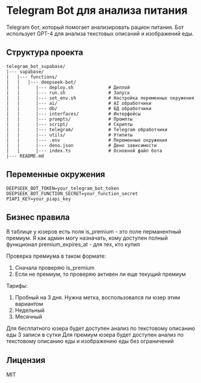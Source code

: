 # Telegram Bot для анализа питания

Telegram бот, который помогает анализировать рацион питания.
Бот использует GPT-4 для анализа текстовых описаний и изображений еды.

## Структура проекта

```structure
telegram_bot_supabase/
|--- supabase/
|   |--- functions/
|   |   |--- deepseek-bot/
|   |      |--- deploy.sh             # Деплой
|   |      |--- run.sh                # Запуск
|   |      |--- set_env.sh            # Настройка переменных окружения
|   |      |--- ai/                   # AI обработчики
|   |      |--- db/                   # БД обработчики
|   |      |--- interfaces/           # Интерфейсы
|   |      |--- prompts/              # Промпты
|   |      |--- script/               # Скрипты
|   |      |--- telegram/             # Telegram обработчики
|   |      |--- utils/                # Утилиты
|   |      |--- .env                  # Переменные окружения
|   |      |--- deno.json             # Дено зависимости
|   |      |--- index.ts              # Основной файл бота
|--- README.md
```

## Переменные окружения

```env
DEEPSEEK_BOT_TOKEN=your_telegram_bot_token
DEEPSEEK_BOT_FUNCTION_SECRET=your_function_secret
PIAPI_KEY=your_piapi_key
```

## Бизнес правила

В таблице у юзеров есть поля
is_premium - это поле перманентный премиум. Я как админ могу назначать, кому доступен полный функционал
premium_expires_at - для тех, кто купил

Проверка премиума в таком формате:

1) Сначала проверяю is_premium
2) Если не премиум, то проверяю активен ли еще текущий премиум

Тарифы:

1) Пробный на 3 дня. Нужна метка, воспользовался ли юзер этим вариантом
2) Недельный
3) Месячный

Для бесплатного юзера будет доступен анализ по текстовому описанию еды 3 записи в сутки
Для премиум юзера будет доступен анализ по текстовому описанию еды и изображению еды без ограничений

## Лицензия

MIT
